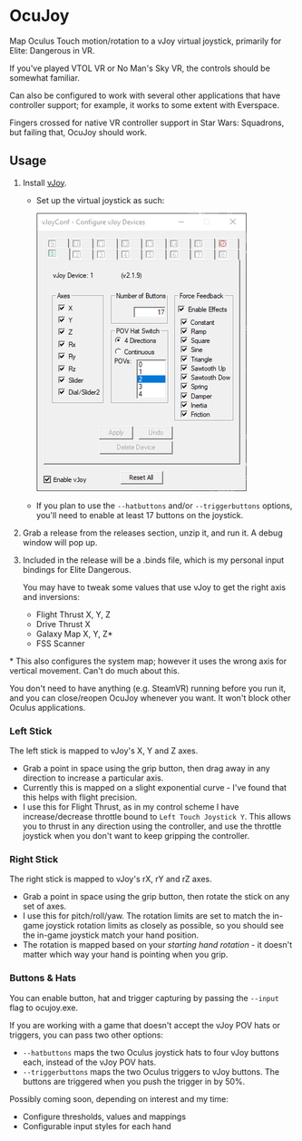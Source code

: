 # OcuJoy

Map Oculus Touch motion/rotation to a vJoy virtual joystick, primarily for Elite: Dangerous in VR.

If you've played VTOL VR or No Man's Sky VR, the controls should be somewhat familiar.

Can also be configured to work with several other applications that have controller support; for example, it works to some extent with Everspace.

Fingers crossed for native VR controller support in Star Wars: Squadrons, but failing that, OcuJoy should work.

## Usage

1. Install [vJoy](http://vjoystick.sourceforge.net/site/index.php/download-a-install/download).
   - Set up the virtual joystick as such:

     ![vJoy Configuration](vJoyConfig.png)
   - If you plan to use the `--hatbuttons` and/or `--triggerbuttons` options,
     you'll need to enable at least 17 buttons on the joystick.
2. Grab a release from the releases section, unzip it, and run it. A debug window will pop up.
3. Included in the release will be a .binds file, which is my personal input bindings for Elite Dangerous.

   You may have to tweak some values that use vJoy to get the right axis and inversions:
   
   - Flight Thrust X, Y, Z
   - Drive Thrust X
   - Galaxy Map X, Y, Z\*
   - FSS Scanner

\* This also configures the system map; however it uses the wrong axis for vertical movement. Can't do much about this.

You don't need to have anything (e.g. SteamVR) running before you run it, and you can
close/reopen OcuJoy whenever you want. It won't block other Oculus applications.

### Left Stick

The left stick is mapped to vJoy's X, Y and Z axes.

- Grab a point in space using the grip button, then drag away in any direction
  to increase a particular axis.
- Currently this is mapped on a slight exponential curve - I've found that this
  helps with flight precision.
- I use this for Flight Thrust, as in my control scheme I have increase/decrease
  throttle bound to `Left Touch Joystick Y`. This allows you to thrust in any
  direction using the controller, and use the throttle joystick when you don't want
  to keep gripping the controller.

### Right Stick

The right stick is mapped to vJoy's rX, rY and rZ axes.

- Grab a point in space using the grip button, then rotate the stick on any set
  of axes.
- I use this for pitch/roll/yaw. The rotation limits are set to match the in-game
  joystick rotation limits as closely as possible, so you should see the in-game
  joystick match your hand position.
- The rotation is mapped based on your _starting hand rotation_ - it doesn't matter
  which way your hand is pointing when you grip.

### Buttons & Hats

You can enable button, hat and trigger capturing by passing the `--input` flag to ocujoy.exe.

If you are working with a game that doesn't accept the vJoy POV hats or triggers, you can pass two other options:

- `--hatbuttons` maps the two Oculus joystick hats to four vJoy buttons each, instead of the vJoy POV hats.
- `--triggerbuttons` maps the two Oculus triggers to vJoy buttons. The buttons are triggered when you push the trigger in by 50%.


Possibly coming soon, depending on interest and my time:

- Configure thresholds, values and mappings
- Configurable input styles for each hand
